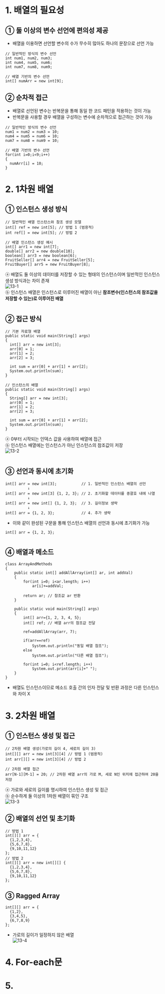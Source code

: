 # 1. 배열의 필요성  
## ① 둘 이상의 변수 선언에 편의성 제공  
- 배열을 이용하면 선언할 변수의 수가 무수히 많아도 하나의 문장으로 선언 가능  
~~~
// 일반적인 방식의 변수 선언
int num1, num2, num3;
int num4, num5, num6;
int num7, num8, num9;

// 배열 기반의 변수 선언
int[] numArr = new int[9];
~~~  
## ② 순차적 접근  
- 배열로 선언된 변수는 반복문을 통해 동일 한 코드 패턴을 적용하는 것이 가능  
- 반복문을 사용할 경우 배열을 구성하는 변수에 순차적으로 접근하는 것이 가능  
~~~
// 일반적인 방식의 변수 선언
num1 = num2 = num3 = 10;
num4 = num5 = num6 = 10;
num7 = num8 = num9 = 10;

// 배열 기반의 변수 선언
for(int i=0;i<9;i++)
{
  numArr[i] = 10;
}
~~~  
#
# 2. 1차원 배열 
## ① 인스턴스 생성 방식  
~~~
// 일반적인 배열 인스턴스와 참조 생성 모델
int[] ref = new int[5]; // 방법 1 (범용적)
int ref[] = new int[5]; // 방법 2      

// 배열 인스턴스 생성 예시
int[] arr1 = new int[7];
double[] arr2 = new double[10];
boolean[] arr3 = new boolean[6];
FruitSeller[] arr4 = new FruitSeller[5];
FruitBuyer[] arr5 = new FruitBuyer[8];
~~~  
ⓐ 배열도 둘 이상의 데이터를 저장할 수 있는 형태의 인스턴스이며 일반적인 인스턴스 생성 방식과는 차이 존재  
![13-1](https://user-images.githubusercontent.com/48504392/68186068-875b9d80-ffe6-11e9-80ff-8a070b14062e.png)  
ⓑ 인스턴스 배열은 인스턴스로 이루어진 배열이 아닌 **참조변수(인스턴스의 참조값을 저장할 수 있는)로 이루어진 배열**  
#
## ② 접근 방식  
~~~
// 기본 자료형 배열
public static void main(String[] args)
{
  int[] arr = new int[3];
  arr[0] = 1;
  arr[1] = 2;
  arr[2] = 3;
  
  int sum = arr[0] + arr[1] + arr[2];
  System.out.println(sum);
}

// 인스턴스의 배열
public static void main(String[] args)
{
  String[] arr = new int[3];
  arr[0] = 1;
  arr[1] = 2;
  arr[2] = 3;
  
  int sum = arr[0] + arr[1] + arr[2];
  System.out.println(sum);
}
~~~  
ⓐ 0부터 시작되는 인덱스 값을 사용하여 배열에 접근  
ⓑ 인스턴스 배열에는 인스턴스가 아닌 인스턴스의 참조값이 저장  
![13-2](https://user-images.githubusercontent.com/48504392/68186545-c3dbc900-ffe7-11e9-9215-9c54ef188f9c.png)  
#
## ③ 선언과 동시에 초기화  
~~~
int[] arr = new int[3];           // 1. 일반적인 인스턴스 배열의 선언
          ↓
int[] arr = new int[3] {1, 2, 3}; // 2. 초기화할 데이터를 중괄호 내에 나열
          ↓
int[] arr = new int[] {1, 2, 3};  // 3. 길이정보 생략
          ↓
int[] arr = {1, 2, 3};            // 4. 추가 생략
~~~  
- 이와 같이 완성된 구문을 통해 인스턴스 배열의 선언과 동시에 초기화가 가능  
~~~
int[] arr = {1, 2, 3};
~~~  
#
## ④ 배열과 메소드  
~~~
class ArrayAndMethods
{
	public static int[] addAllArray(int[] ar, int addVal)
	{
		for(int i=0; i<ar.length; i++)
			ar[i]+=addVal;
		
		return ar; // 참조값 ar 반환
	}
	
	public static void main(String[] args)
	{
		int[] arr={1, 2, 3, 4, 5};
		int[] ref; // 배열 arr의 참조값 전달
		
		ref=addAllArray(arr, 7);
		
		if(arr==ref)
			System.out.println("동일 배열 참조");
		else
			System.out.println("다른 배열 참조");
		
		for(int i=0; i<ref.length; i++)
			System.out.print(arr[i]+" ");
	}
}
~~~  
- 배열도 인스턴스이므로 메소드 호출 간의 인자 전달 및 반환 과정은 다른 인스턴스와 차이 X  
#
# 3. 2차원 배열  
## ① 인스턴스 생성 및 접근  
~~~
// 2차원 배열 생성(가로의 길이 4, 세로의 길이 3)
int[][] arr = new int[3][4] // 방법 1 (범용적)
int arr[][] = new int[3][4] // 방법 2      

// 2차원 배열 접근
arr[N-1][M-1] = 20; // 2차원 배열 arr의 가로 M, 세로 N인 위치에 접근하여 20을 저장
~~~  
ⓐ 가로와 세로의 길이를 명시하여 인스턴스 생성 및 접근  
ⓑ 순수하게 둘 이상의 1차원 배열이 묶인 구조  
![13-3](https://user-images.githubusercontent.com/48504392/68188113-ce985d00-ffeb-11e9-92a8-30b5c984de52.png)  
## ② 배열의 선언 및 초기화  
~~~
// 방법 1
int[][] arr = {
  {1,2,3,4},
  {5,6,7,8},
  {9,10,11,12}
};
// 방법 2
int[][] arr = new int[][] {
  {1,2,3,4},
  {5,6,7,8},
  {9,10,11,12}
};
~~~  
## ③ Ragged Array
~~~
int[][] arr = {
  {1,2},
  {3,4,5},
  {6,7,8,9}
};
~~~  
- 가로의 길이가 일정하지 않은 배열  
![13-4](https://user-images.githubusercontent.com/48504392/68188548-becd4880-ffec-11e9-80ca-13186665bfb3.png)  
#
# 4. For-each문  
# 5. 
